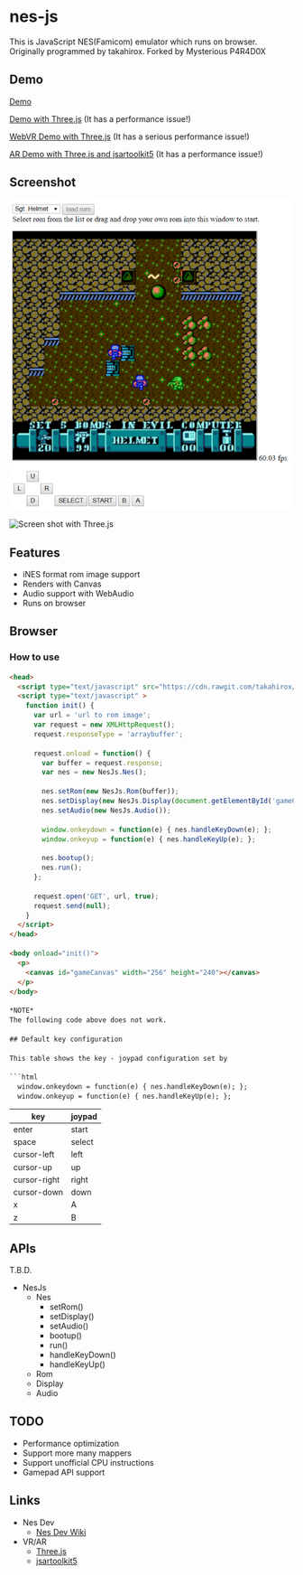 # nes-js

This is JavaScript NES(Famicom) emulator which runs on browser.
Originally programmed by takahirox. Forked by Mysterious P4R4D0X

## Demo

[Demo](http://takahirox.github.io/nes-js/index.html)

[Demo with Three.js](http://takahirox.github.io/nes-js/index2.html) (It has a performance issue!)

[WebVR Demo with Three.js](http://takahirox.github.io/nes-js/index3.html) (It has a serious performance issue!)

[AR Demo with Three.js and jsartoolkit5](https://takahirox.github.io/nes-js/index4.html) (It has a performance issue!)

## Screenshot

![Screen shot](https://github.com/takahirox/assets/blob/master/nes-js/screenshot.png)

![Screen shot with Three.js](https://github.com/takahirox/takahirox.github.io/blob/master/images/nesemu.png)

## Features

- iNES format rom image support
- Renders with Canvas
- Audio support with WebAudio
- Runs on browser

## Browser

### How to use

```html
<head>
  <script type="text/javascript" src="https://cdn.rawgit.com/takahirox/nes-js/v0.0.1/build/nes.min.js"></script>
  <script type="text/javascript" >
    function init() {
      var url = 'url to rom image';
      var request = new XMLHttpRequest();
      request.responseType = 'arraybuffer';

      request.onload = function() {
        var buffer = request.response;
        var nes = new NesJs.Nes();

        nes.setRom(new NesJs.Rom(buffer));
        nes.setDisplay(new NesJs.Display(document.getElementById('gameCanvas')));
        nes.setAudio(new NesJs.Audio());

        window.onkeydown = function(e) { nes.handleKeyDown(e); };
        window.onkeyup = function(e) { nes.handleKeyUp(e); };

        nes.bootup();
        nes.run();
      };

      request.open('GET', url, true);
      request.send(null);
    }
  </script>
</head>

<body onload="init()">
  <p>
    <canvas id="gameCanvas" width="256" height="240"></canvas>
  </p>
</body>

*NOTE*
The following code above does not work.

## Default key configuration

This table shows the key - joypad configuration set by

```html
  window.onkeydown = function(e) { nes.handleKeyDown(e); };
  window.onkeyup = function(e) { nes.handleKeyUp(e); };
```

| key          | joypad |
|--------------|--------|
| enter        | start  |
| space        | select |
| cursor-left  | left   |
| cursor-up    | up     |
| cursor-right | right  |
| cursor-down  | down   |
| x            | A      |
| z            | B      |

## APIs

T.B.D.

- NesJs
  - Nes
    - setRom()
    - setDisplay()
    - setAudio()
    - bootup()
    - run()
    - handleKeyDown()
    - handleKeyUp()
  - Rom
  - Display
  - Audio

## TODO

- Performance optimization
- Support more many mappers
- Support unofficial CPU instructions
- Gamepad API support


## Links
- Nes Dev
  - [Nes Dev Wiki](http://wiki.nesdev.com/w/index.php/Nesdev_Wiki)
- VR/AR
  - [Three.js](https://github.com/mrdoob/three.js)
  - [jsartoolkit5](https://github.com/artoolkit/jsartoolkit5)
